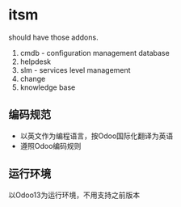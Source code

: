# itsm


should have those addons.

1. cmdb - configuration management database
2. helpdesk
3. slm - services level management
4. change
5. knowledge base


## 编码规范

- 以英文作为编程语言，按Odoo国际化翻译为英语
- 遵照Odoo编码规则


## 运行环境

以Odoo13为运行环境，不用支持之前版本
